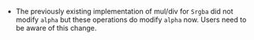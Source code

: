 
- The previously existing implementation of mul/div for `Srgba` did not modify `alpha` but these operations do modify `alpha` now. Users need to be aware of this change.

